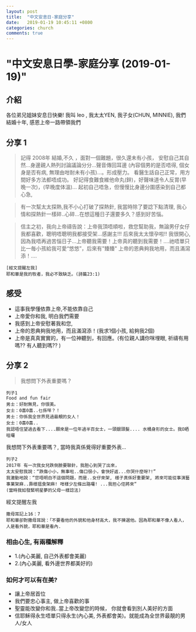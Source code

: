 ```yaml
---
layout: post
title:  "中文安息日-家庭分享"
date:   2019-01-19 10:45:11 +0800
categories: church
comments: true
---
```


# "中文安息日學-家庭分享 (2019-01-19)"

## 介紹
各位弟兄姐妹安息日快樂! 我叫 leo , 我太太YEN, 我子女(CHUN, MINNIE),  我們結婚十年, 感恩上帝一路帶領我們

## 分享 1

>記得 2008年 結婚,不久 ，面對一個難題，很久還未有小孩，
安慰自己其自然...身邊親人熱列討論議論分分...聲音傳回耳邊 (內容個男的是否唔得, 個女身是否有病, 無理由咁耐未有小孩)...。形成壓力。
看醫生話自己正常，用方間好多方法都唔成功。
好記得食難食維他命丸(鋅)，好聲味道令人反胃(早晚一次)，(早晚度体溫)...
起初自己唔急，但慢慢比身邊分圍感染到自己都心急,

>有一次幫太太探熱,我不小心打破了探熱針, 我當時除了要諗下點清理, 我心情和探熱針一樣碎..心碎...在想這種日子還要多久？感到好苦惱。 

>信主之初，我向上帝禱告說：上帝我頂唔順啦，救您幫助我，無論男仔女仔我都喜歡，聰明唔聰明我都接受架...感謝主!!! 后來我太太懷孕啦!!
我很開心, 因為我唔再過苦惱日子...上帝聽我需要！上帝真的聽到我需要！....祂唔單只比一毎小孩給我可愛“悠悠”，后來有"臻臻" 上帝的恩典夠我地用，而且滿瀉添！....

~~~ 
[經文提醒左我]
耶和華是我的牧者，我必不致缺乏。(詩篇23:1)
~~~ 

## 感受
- 這事我學懂依靠上帝,不能依靠自己
- 上帝愛你和我, 明白我們需要
- 我感到上帝安慰著我和您,
- 上帝的恩典夠我地用，而且滿瀉添！(我求1個小孩, 給夠我2個)
- 上帝是真真實實的，有一位神聽到，有回應。(有位親人講你咪埋眼, 祈禱有用嗎?? 有人聽到嗎?? )



## 分享 2
>我想問下外表重要嗎？

~~~
列子1
Food and fun fair 
男士：好耐無見，你很美。
女士：0喜0喜..乜係咩？！
男士：你係我全世界見過最靚的女人！
女士：0喜0喜..
我認唔住望過去看下....願來是一位年過半百女士，一頭銀頭髮.... 水桶身形的女士。我O晒咀囉
~~~


我想問下外表重要嗎？, 當時我真係覺得好重要外表...

~~~
列子2
2017年 有一次我女兒跌倒臉要聯針，我胆心到哭了出來，
太太安慰我說：“跌傷小小，無事啦..傷口很小，會快好返...你哭什麼呀?!”
我激動地說：“您唔明白不這個問題，而是..女仔來架, 樣子真係好重要架, 將來可能從事演藝事業架麻..靠樣搵食架麻! 咁樣少左條出路囉! ...我担心佢將來“
(當時我如發緊明星夢的父母一樣諗法)
~~~

經文提醒左我
~~~
撒母耳記上16：7
耶和華卻對撒母耳說：「不要看他的外貌和他身材高大，我不揀選他。因為耶和華不像人看人，人是看外貌，耶和華是看內.
~~~


### 相由心生, 有兩種解釋
- 1.(內心美麗, 自己外表都會美麗)  
- 2.(內心美麗, 看外邊世界都美好的)

### 如何才可以有在美?
- 讓上帝居首位
- 我們要忠心事主, 做上帝喜歡的事
- 聖靈能改變你和我..當上帝改變您的時候， 你就會看到別人美好的方面
- 信耶穌得永生唔單只得永生(內心美, 外表都會美)。就能成為全世界最靚的男人/女人


